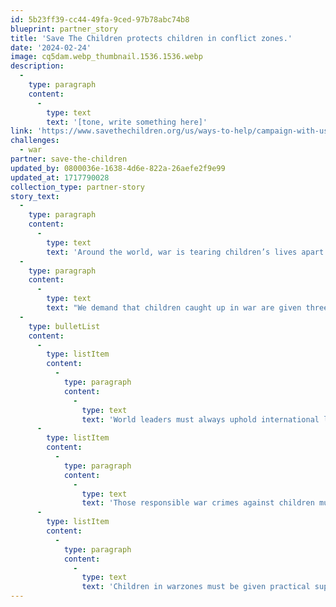 ```yaml
---
id: 5b23ff39-cc44-49fa-9ced-97b78abc74b8
blueprint: partner_story
title: 'Save The Children protects children in conflict zones.'
date: '2024-02-24'
image: cq5dam.webp_thumbnail.1536.1536.webp
description:
  -
    type: paragraph
    content:
      -
        type: text
        text: '[tone, write something here]'
link: 'https://www.savethechildren.org/us/ways-to-help/campaign-with-us/stop-war-on-children'
challenges:
  - war
partner: save-the-children
updated_by: 0800036e-1638-4d6e-822a-26aefe2f9e99
updated_at: 1717790028
collection_type: partner-story
story_text:
  -
    type: paragraph
    content:
      -
        type: text
        text: 'Around the world, war is tearing children’s lives apart. From Syria to Yemen to Ukraine, more than one in six children globally live in a warzone.'
  -
    type: paragraph
    content:
      -
        type: text
        text: "We demand that children caught up in war are given three things: safety, justice and the  practical help they need.\_Will you help us stop the war on children? Sign our pledge:"
  -
    type: bulletList
    content:
      -
        type: listItem
        content:
          -
            type: paragraph
            content:
              -
                type: text
                text: 'World leaders must always uphold international law to protect children in conflict.'
      -
        type: listItem
        content:
          -
            type: paragraph
            content:
              -
                type: text
                text: 'Those responsible war crimes against children must be held to account'
      -
        type: listItem
        content:
          -
            type: paragraph
            content:
              -
                type: text
                text: 'Children in warzones must be given practical support on the ground to protect and care for them, and to help them recover.'
---
```

